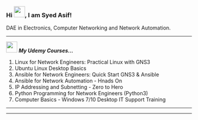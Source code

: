 ### Hi <img src="https://raw.githubusercontent.com/MartinHeinz/MartinHeinz/master/wave.gif" width="30px">, I am Syed Asif!

DAE in Electronics, Computer Networking and Network Automation.

---

<img src="https://media.giphy.com/media/iY8CRBdQXODJSCERIr/giphy.gif" width="30px">&nbsp;***My Udemy Courses...***
<p align="left">
  
1. Linux for Network Engineers: Practical Linux with GNS3
2. Ubuntu Linux Desktop Basics
3. Ansible for Network Engineers: Quick Start GNS3 & Ansible
4. Ansible for Network Automation - Hnads On
5. IP Addressing and Subnetting - Zero to Hero
6. Python Programming for Network Engineers (Python3) 
7. Computer Basics - Windows 7/10 Desktop IT Support Training
  
  <hr>
  <p align="center">
  
---
